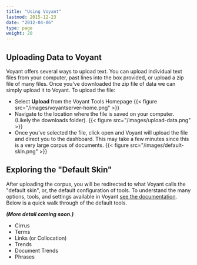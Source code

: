 ```yaml
---
title: "Using Voyant"
lastmod: 2015-12-23
date: "2012-04-06"
type: page
weight: 20
---
```


## Uploading Data to Voyant
Voyant offers several ways to upload text. You can upload individual text files from your computer, past lines into the box provided, or upload a zip file of many files. Once you've downloaded the zip file of data we can simply upload it to Voyant. To upload the file:

 - Select **Upload** from the Voyant Tools Homepage {{< figure src="/images/voyantserver-home.png" >}}
 - Navigate to the location where the file is saved on your computer. (Likely the downloads folder). {{< figure src="/images/upload-data.png" >}}
 - Once you've selected the file, click open and Voyant will upload the file and direct you to the dashboard. This may take a few minutes since this is a very large corpus of documents. {{< figure src="/images/default-skin.png" >}}

## Exploring the "Default Skin"
After uploading the corpus, you will be redirected to what Voyant calls the "default skin", or, the default configuration of tools. To understand the many options, tools, and settings available in Voyant [see the documentation](http://voyant-tools.org/docs/#!/guide). Below is a quick walk through of the default tools.

**_(More detail coming soon.)_**

* Cirrus
* Terms
* Links (or Collocation)
* Trends
* Document Trends
* Phrases
